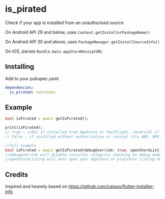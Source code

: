 # is_pirated
Check if your app is installed from an unauthorised source

On Android API 29 and below, uses `Context.getInstallerPackageName()`

On Android API 30 and above, uses `PackageManager.getInstallSourceInfo()`

On iOS, parses `Bundle.main.appStoreReceiptURL`


Installing
----------

Add to your pubspec.yaml

```yaml
dependencies:
  is_pirated: <version>
```


Example
-------
```dart
bool isPirated = await getIsPirated();

print(isPirated);
// true - (iOS) if installed from AppStore or TestFlight, (Android) if installed from PlayStore
// false - if installed without authorization or receipt (Via ABD, APK, IPA)

//full example
bool isPirated = await getIsPirated(debugOverride: true, openStoreListing: true, appStoreId: '546532666', playStoreIdentifier: 'tikmoji.sethusenthil.com');
//debugOverride will disable installer integrity checking on debug mode (recommended setting after you finish setting up this lib!)
//openStoreListing will auto open your appstore or playstore listing depending on the platform

```

## Credits
Inspired and heavely based on https://github.com/caiopo/flutter-installer-info